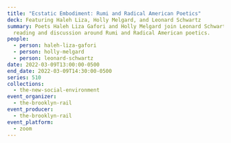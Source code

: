 ```yaml
---
title: "Ecstatic Embodiment: Rumi and Radical American Poetics"
deck: Featuring Haleh Liza, Holly Melgard, and Leonard Schwartz
summary: Poets Haleh Liza Gafori and Holly Melgard join Leonard Schwartz for a
  reading and discussion around Rumi and Radical American poetics.
people:
  - person: haleh-liza-gafori
  - person: holly-melgard
  - person: leonard-schwartz
date: 2022-03-09T13:00:00-0500
end_date: 2022-03-09T14:30:00-0500
series: 510
collections:
  - the-new-social-environment
event_organizer:
  - the-brooklyn-rail
event_producer:
  - the-brooklyn-rail
event_platform:
  - zoom
---
```

